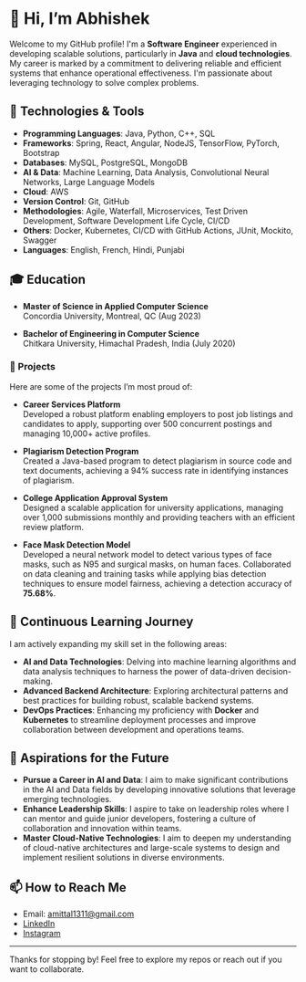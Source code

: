 # 👋 Hi, I’m Abhishek

Welcome to my GitHub profile! I'm a **Software Engineer** experienced in developing scalable solutions, particularly in **Java** and **cloud technologies**. My career is marked by a commitment to delivering reliable and efficient systems that enhance operational effectiveness. I'm passionate about leveraging technology to solve complex problems.

## 🔧 Technologies & Tools
- **Programming Languages**: Java, Python, C++, SQL
- **Frameworks**: Spring, React, Angular, NodeJS, TensorFlow, PyTorch, Bootstrap
- **Databases**: MySQL, PostgreSQL, MongoDB
- **AI & Data**: Machine Learning, Data Analysis, Convolutional Neural Networks, Large Language Models
- **Cloud**: AWS
- **Version Control**: Git, GitHub
- **Methodologies**: Agile, Waterfall, Microservices, Test Driven Development, Software Development Life Cycle, CI/CD
- **Others**: Docker, Kubernetes, CI/CD with GitHub Actions, JUnit, Mockito, Swagger
- **Languages**: English, French, Hindi, Punjabi

## 🎓 Education
- **Master of Science in Applied Computer Science**  
  Concordia University, Montreal, QC (Aug 2023)

- **Bachelor of Engineering in Computer Science**  
  Chitkara University, Himachal Pradesh, India (July 2020)

### 📂 Projects
Here are some of the projects I’m most proud of:
- **Career Services Platform**  
  Developed a robust platform enabling employers to post job listings and candidates to apply, supporting over 500 concurrent postings and managing 10,000+ active profiles.

- **Plagiarism Detection Program**  
  Created a Java-based program to detect plagiarism in source code and text documents, achieving a 94% success rate in identifying instances of plagiarism.

- **College Application Approval System**  
  Designed a scalable application for university applications, managing over 1,000 submissions monthly and providing teachers with an efficient review platform.

- **Face Mask Detection Model**  
  Developed a neural network model to detect various types of face masks, such as N95 and surgical masks, on human faces. Collaborated on data cleaning and training tasks while applying bias detection techniques to ensure model fairness, achieving a detection accuracy of **75.68%**.


## 🌱 Continuous Learning Journey
I am actively expanding my skill set in the following areas:
- **AI and Data Technologies**: Delving into machine learning algorithms and data analysis techniques to harness the power of data-driven decision-making.
- **Advanced Backend Architecture**: Exploring architectural patterns and best practices for building robust, scalable backend systems.
- **DevOps Practices**: Enhancing my proficiency with **Docker** and **Kubernetes** to streamline deployment processes and improve collaboration between development and operations teams.

## 🎯 Aspirations for the Future
- **Pursue a Career in AI and Data**: I aim to make significant contributions in the AI and Data fields by developing innovative solutions that leverage emerging technologies.
- **Enhance Leadership Skills**: I aspire to take on leadership roles where I can mentor and guide junior developers, fostering a culture of collaboration and innovation within teams.
- **Master Cloud-Native Technologies**: I aim to deepen my understanding of cloud-native architectures and large-scale systems to design and implement resilient solutions in diverse environments.

## 📫 How to Reach Me
- Email: amittal1311@gmail.com
- [LinkedIn](https://www.linkedin.com/in/iabhimittal)
- [Instagram](https://www.instagram.com/iabhimittal/)

---

Thanks for stopping by! Feel free to explore my repos or reach out if you want to collaborate.
